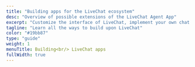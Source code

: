 ```yaml
---
title: "Building apps for the LiveChat ecosystem"
desc: "Overview of possible extensions of the LiveChat Agent App"
excerpt: "Customize the interface of LiveChat, implement your own chat widget, or automate a variety of tasks. Create minor tweaks for your team, build integrations with other platforms, or create new products in the **LiveChat** ecosystem."
tagline: "Learn all the ways to build upon LiveChat"
color: "#19bb87"
type: "guide"
weight: 1
menuTitle: Building<br/> LiveChat apps
fullWidth: true
---
```

